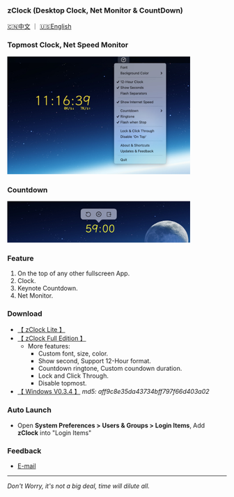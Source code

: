 ### **zClock** (Desktop Clock, Net Monitor & CountDown) 
[🇨🇳中文](./index.html)  ｜ [🇺🇸English](./en.html)

### Topmost Clock, Net Speed Monitor
<img width="420" height="270" src="res/yulan-en.jpg"/>

### Countdown
<img width="420" height="95" src="res/countdown.jpg"/>

### Feature
1. On the top of any other fullscreen App.
1. Clock.
4. Keynote Countdown.
3. Net Monitor.

### Download
* [【 zClock Lite 】](https://apps.apple.com/us/app/zclock-lite/id1489475245)
* [【 zClock Full Edition 】](https://apps.apple.com/us/app/zclock/id1478540997)
   * More features:
       * Custom font, size, color.
       * Show second, Support 12-Hour format.
       * Countdown ringtone, Custom coundown duration.
       * Lock and Click Through.
       * Disable topmost.
* [【 Windows V0.3.4 】](https://zclock.oss-cn-shenzhen.aliyuncs.com/win/0.3.4/zClock-v0.3.4.zip) *md5: aff9c8e35da43734bff797f66d403a02*

### Auto Launch
* Open **System Preferences > Users & Groups > Login Items**, Add **zClock** into "Login Items"

### Feedback   

* [E-mail](mailto:hooper.zhu@gmail.com)

---
*Don't Worry, it's not a big deal, time will dilute all.*
